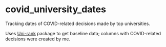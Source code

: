 # covid_university_dates
Tracking dates of COVID-related decisions made by top universities.

Uses [Uni-rank](https://github.com/nahid18/uni-rank) package to get baseline data; columns with COVID-related decisions were created by me.
